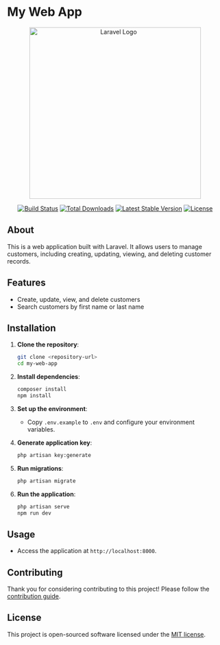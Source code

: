 # My Web App

<p align="center"><a href="https://laravel.com" target="_blank"><img src="https://raw.githubusercontent.com/laravel/art/master/logo-lockup/5%20SVG/2%20CMYK/1%20Full%20Color/laravel-logolockup-cmyk-red.svg" width="400" alt="Laravel Logo"></a></p>

<p align="center">
<a href="https://github.com/laravel/framework/actions"><img src="https://github.com/laravel/framework/workflows/tests/badge.svg" alt="Build Status"></a>
<a href="https://packagist.org/packages/laravel/framework"><img src="https://img.shields.io/packagist/dt/laravel/framework" alt="Total Downloads"></a>
<a href="https://packagist.org/packages/laravel/framework"><img src="https://img.shields.io/packagist/v/laravel/framework" alt="Latest Stable Version"></a>
<a href="https://packagist.org/packages/laravel/framework"><img src="https://img.shields.io/packagist/l/laravel/framework" alt="License"></a>
</p>

## About

This is a web application built with Laravel. It allows users to manage customers, including creating, updating, viewing, and deleting customer records.

## Features

- Create, update, view, and delete customers
- Search customers by first name or last name

## Installation

1. **Clone the repository**:
    ```bash
    git clone <repository-url>
    cd my-web-app
    ```

2. **Install dependencies**:
    ```bash
    composer install
    npm install
    ```

3. **Set up the environment**:
    - Copy `.env.example` to `.env` and configure your environment variables.

4. **Generate application key**:
    ```bash
    php artisan key:generate
    ```

5. **Run migrations**:
    ```bash
    php artisan migrate
    ```

6. **Run the application**:
    ```bash
    php artisan serve
    npm run dev
    ```

## Usage

- Access the application at `http://localhost:8000`.

## Contributing

Thank you for considering contributing to this project! Please follow the [contribution guide](https://laravel.com/docs/contributions).

## License

This project is open-sourced software licensed under the [MIT license](https://opensource.org/licenses/MIT).

